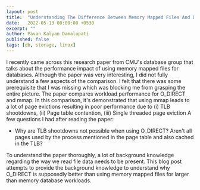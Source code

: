 ```yaml
---
layout: post
title:  "Understanding The Difference Between Memory Mapped Files And Direct IO"
date:   2022-05-13 00:00:00 +0530
excerpt: ""
author: Pavan Kalyan Damalapati
published: false
tags: [db, storage, linux]
---
```



I recently came across this research paper from CMU's database group that talks about the performance impact of using memory mapped files for databases.
Although the paper was very interesting, I did not fully understand a few aspects of the comparison. I felt that there was some prerequisite that I was missing which was blocking me from grasping the entire picture.
The paper compares workload performance for O_DIRECT and mmap. In this comparison, it's demonstrated that using mmap leads to a lot of page evictions resulting in poor performance due to (i) TLB shootdowns, (ii) Page table contention, (iii) Single threaded page eviction
A few questions I had after reading the paper:
- Why are TLB shootdowns not possible when using O_DIRECT? Aren't all pages used by the process mentioned in the page table and also cached in the TLB?

To understand the paper thoroughly, a lot of background knowledge regarding the way we read file data needs to be present.
This blog post attempts to provide the background knowledge to understand why O_DIRECT is supposedly better than using memory mapped files for larger than memory database workloads.




